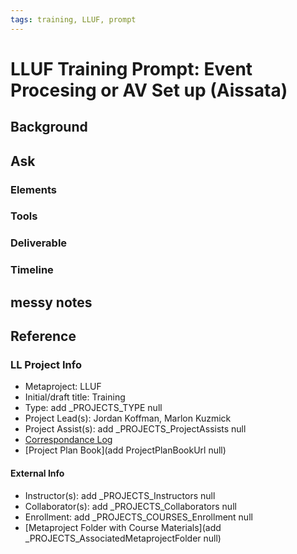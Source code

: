 ```yaml
---
tags: training, LLUF, prompt
---
```


# LLUF Training Prompt: Event Procesing or AV Set up (Aissata)

## Background

## Ask

### Elements


### Tools


### Deliverable


### Timeline


## messy notes

## Reference
### LL Project Info
* Metaproject: LLUF
* Initial/draft title: Training
* Type: add _PROJECTS_TYPE null
* Project Lead(s): Jordan Koffman, Marlon Kuzmick
* Project Assist(s): add _PROJECTS_ProjectAssists null
* [Correspondance Log](https://drive.google.com/drive/folders/1pIW_snM735Wq8PK_vrlsRtg97oHGRMOq?usp=drive_link)
* [Project Plan Book](add ProjectPlanBookUrl null)

#### External Info
* Instructor(s): add _PROJECTS_Instructors null
* Collaborator(s): add _PROJECTS_Collaborators null
* Enrollment: add _PROJECTS_COURSES_Enrollment null
* [Metaproject Folder with Course Materials](add _PROJECTS_AssociatedMetaprojectFolder null)





